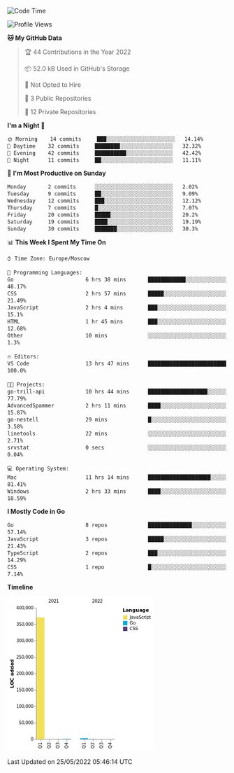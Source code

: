 <!--START_SECTION:waka-->
![Code Time](http://img.shields.io/badge/Code%20Time-317%20hrs%208%20mins-blue)

![Profile Views](http://img.shields.io/badge/Profile%20Views-0-blue)

**🐱 My GitHub Data** 

> 🏆 44 Contributions in the Year 2022
 > 
> 📦 52.0 kB Used in GitHub's Storage 
 > 
> 🚫 Not Opted to Hire
 > 
> 📜 3 Public Repositories 
 > 
> 🔑 12 Private Repositories  
 > 
**I'm a Night 🦉** 

```text
🌞 Morning    14 commits     ███░░░░░░░░░░░░░░░░░░░░░░   14.14% 
🌆 Daytime    32 commits     ████████░░░░░░░░░░░░░░░░░   32.32% 
🌃 Evening    42 commits     ██████████░░░░░░░░░░░░░░░   42.42% 
🌙 Night      11 commits     ██░░░░░░░░░░░░░░░░░░░░░░░   11.11%

```
📅 **I'm Most Productive on Sunday** 

```text
Monday       2 commits      ░░░░░░░░░░░░░░░░░░░░░░░░░   2.02% 
Tuesday      9 commits      ██░░░░░░░░░░░░░░░░░░░░░░░   9.09% 
Wednesday    12 commits     ███░░░░░░░░░░░░░░░░░░░░░░   12.12% 
Thursday     7 commits      █░░░░░░░░░░░░░░░░░░░░░░░░   7.07% 
Friday       20 commits     █████░░░░░░░░░░░░░░░░░░░░   20.2% 
Saturday     19 commits     ████░░░░░░░░░░░░░░░░░░░░░   19.19% 
Sunday       30 commits     ███████░░░░░░░░░░░░░░░░░░   30.3%

```


📊 **This Week I Spent My Time On** 

```text
⌚︎ Time Zone: Europe/Moscow

💬 Programming Languages: 
Go                       6 hrs 38 mins       ████████████░░░░░░░░░░░░░   48.17% 
CSS                      2 hrs 57 mins       █████░░░░░░░░░░░░░░░░░░░░   21.49% 
JavaScript               2 hrs 4 mins        ███░░░░░░░░░░░░░░░░░░░░░░   15.1% 
HTML                     1 hr 45 mins        ███░░░░░░░░░░░░░░░░░░░░░░   12.68% 
Other                    10 mins             ░░░░░░░░░░░░░░░░░░░░░░░░░   1.3%

🔥 Editors: 
VS Code                  13 hrs 47 mins      █████████████████████████   100.0%

🐱‍💻 Projects: 
go-trill-api             10 hrs 44 mins      ███████████████████░░░░░░   77.79% 
AdvancedSpammer          2 hrs 11 mins       ████░░░░░░░░░░░░░░░░░░░░░   15.87% 
go-nestell               29 mins             █░░░░░░░░░░░░░░░░░░░░░░░░   3.58% 
linetools                22 mins             ░░░░░░░░░░░░░░░░░░░░░░░░░   2.71% 
srvstat                  0 secs              ░░░░░░░░░░░░░░░░░░░░░░░░░   0.04%

💻 Operating System: 
Mac                      11 hrs 14 mins      ████████████████████░░░░░   81.41% 
Windows                  2 hrs 33 mins       ████░░░░░░░░░░░░░░░░░░░░░   18.59%

```

**I Mostly Code in Go** 

```text
Go                       8 repos             ██████████████░░░░░░░░░░░   57.14% 
JavaScript               3 repos             █████░░░░░░░░░░░░░░░░░░░░   21.43% 
TypeScript               2 repos             ███░░░░░░░░░░░░░░░░░░░░░░   14.29% 
CSS                      1 repo              █░░░░░░░░░░░░░░░░░░░░░░░░   7.14%

```


**Timeline**

![Chart not found](https://raw.githubusercontent.com/jeezft/jeezft/main/charts/bar_graph.png) 


 Last Updated on 25/05/2022 05:46:14 UTC
<!--END_SECTION:waka-->
